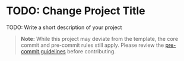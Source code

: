 # TODO: Change Project Title

TODO: Write a short description of your project

> **Note:** While this project may deviate from the template, the core commit and pre-commit rules still apply. Please review the [pre-commit guidelines](./docs/pre-commit.md) before contributing.
